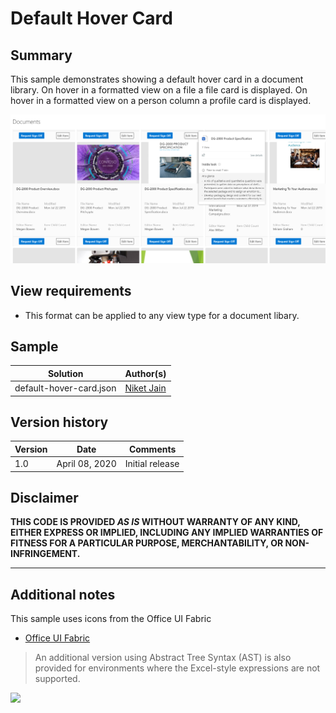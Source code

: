 # Default Hover Card

## Summary
This sample demonstrates showing a default hover card in a document library. On hover in a formatted view on a file a file card is displayed. On hover in a formatted view on a person column a profile card is displayed.

![screenshot of the sample](./assets/screenshot.png)

## View requirements
- This format can be applied to any view type for a document libary.

## Sample

Solution|Author(s)
--------|---------
default-hover-card.json | [Niket Jain](https://github.com/NiketJain)

## Version history

Version|Date|Comments
-------|----|--------
1.0|April 08, 2020|Initial release


## Disclaimer
**THIS CODE IS PROVIDED *AS IS* WITHOUT WARRANTY OF ANY KIND, EITHER EXPRESS OR IMPLIED, INCLUDING ANY IMPLIED WARRANTIES OF FITNESS FOR A PARTICULAR PURPOSE, MERCHANTABILITY, OR NON-INFRINGEMENT.**

---

## Additional notes
This sample uses icons from the Office UI Fabric

- [Office UI Fabric](https://developer.microsoft.com/en-us/fabric)

> An additional version using Abstract Tree Syntax (AST) is also provided for environments where the Excel-style expressions are not supported.

<img src="https://pnptelemetry.azurewebsites.net/list-formatting/view-samples/default-hover-card" />
